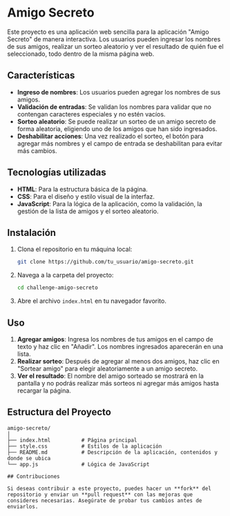 # Amigo Secreto

Este proyecto es una aplicación web sencilla para la aplicación "Amigo Secreto" de manera interactiva. Los usuarios pueden ingresar los nombres de sus amigos, realizar un sorteo aleatorio y ver el resultado de quién fue el seleccionado, todo dentro de la misma página web.

## Características

- **Ingreso de nombres**: Los usuarios pueden agregar los nombres de sus amigos.
- **Validación de entradas**: Se validan los nombres para validar que no contengan caracteres especiales y no estén vacíos.
- **Sorteo aleatorio**: Se puede realizar un sorteo de un amigo secreto de forma aleatoria, eligiendo uno de los amigos que han sido ingresados.
- **Deshabilitar acciones**: Una vez realizado el sorteo, el botón para agregar más nombres y el campo de entrada se deshabilitan para evitar más cambios.

## Tecnologías utilizadas

- **HTML**: Para la estructura básica de la página.
- **CSS**: Para el diseño y estilo visual de la interfaz.
- **JavaScript**: Para la lógica de la aplicación, como la validación, la gestión de la lista de amigos y el sorteo aleatorio.

## Instalación

1. Clona el repositorio en tu máquina local:

   ```bash
   git clone https://github.com/tu_usuario/amigo-secreto.git
   ```

2. Navega a la carpeta del proyecto:

   ```bash
   cd challenge-amigo-secreto
   ```

3. Abre el archivo `index.html` en tu navegador favorito.

## Uso

1. **Agregar amigos**: Ingresa los nombres de tus amigos en el campo de texto y haz clic en "Añadir". Los nombres ingresados aparecerán en una lista.
2. **Realizar sorteo**: Después de agregar al menos dos amigos, haz clic en "Sortear amigo" para elegir aleatoriamente a un amigo secreto.
3. **Ver el resultado**: El nombre del amigo sorteado se mostrará en la pantalla y no podrás realizar más sorteos ni agregar más amigos hasta recargar la página.

## Estructura del Proyecto

```
amigo-secreto/
│
├── index.html          # Página principal
├── style.css           # Estilos de la aplicación
├── README.md           # Descripción de la aplicación, contenidos y donde se ubica
└── app.js              # Lógica de JavaScript

## Contribuciones

Si deseas contribuir a este proyecto, puedes hacer un **fork** del repositorio y enviar un **pull request** con las mejoras que consideres necesarias. Asegúrate de probar tus cambios antes de enviarlos.
